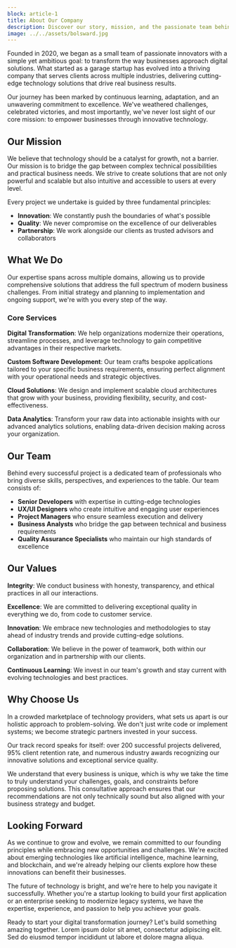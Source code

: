 ```yaml
---
block: article-1
title: About Our Company
description: Discover our story, mission, and the passionate team behind our innovative solutions
image: ../../assets/bolsward.jpg
---
```


Founded in 2020, we began as a small team of passionate innovators with a simple yet ambitious goal: to transform the way businesses approach digital solutions. What started as a garage startup has evolved into a thriving company that serves clients across multiple industries, delivering cutting-edge technology solutions that drive real business results.

Our journey has been marked by continuous learning, adaptation, and an unwavering commitment to excellence. We've weathered challenges, celebrated victories, and most importantly, we've never lost sight of our core mission: to empower businesses through innovative technology.

## Our Mission

We believe that technology should be a catalyst for growth, not a barrier. Our mission is to bridge the gap between complex technical possibilities and practical business needs. We strive to create solutions that are not only powerful and scalable but also intuitive and accessible to users at every level.

Every project we undertake is guided by three fundamental principles:

- **Innovation**: We constantly push the boundaries of what's possible
- **Quality**: We never compromise on the excellence of our deliverables
- **Partnership**: We work alongside our clients as trusted advisors and collaborators

## What We Do

Our expertise spans across multiple domains, allowing us to provide comprehensive solutions that address the full spectrum of modern business challenges. From initial strategy and planning to implementation and ongoing support, we're with you every step of the way.

### Core Services

**Digital Transformation**: We help organizations modernize their operations, streamline processes, and leverage technology to gain competitive advantages in their respective markets.

**Custom Software Development**: Our team crafts bespoke applications tailored to your specific business requirements, ensuring perfect alignment with your operational needs and strategic objectives.

**Cloud Solutions**: We design and implement scalable cloud architectures that grow with your business, providing flexibility, security, and cost-effectiveness.

**Data Analytics**: Transform your raw data into actionable insights with our advanced analytics solutions, enabling data-driven decision making across your organization.

## Our Team

Behind every successful project is a dedicated team of professionals who bring diverse skills, perspectives, and experiences to the table. Our team consists of:

- **Senior Developers** with expertise in cutting-edge technologies
- **UX/UI Designers** who create intuitive and engaging user experiences
- **Project Managers** who ensure seamless execution and delivery
- **Business Analysts** who bridge the gap between technical and business requirements
- **Quality Assurance Specialists** who maintain our high standards of excellence

## Our Values

**Integrity**: We conduct business with honesty, transparency, and ethical practices in all our interactions.

**Excellence**: We are committed to delivering exceptional quality in everything we do, from code to customer service.

**Innovation**: We embrace new technologies and methodologies to stay ahead of industry trends and provide cutting-edge solutions.

**Collaboration**: We believe in the power of teamwork, both within our organization and in partnership with our clients.

**Continuous Learning**: We invest in our team's growth and stay current with evolving technologies and best practices.

## Why Choose Us

In a crowded marketplace of technology providers, what sets us apart is our holistic approach to problem-solving. We don't just write code or implement systems; we become strategic partners invested in your success.

Our track record speaks for itself: over 200 successful projects delivered, 95% client retention rate, and numerous industry awards recognizing our innovative solutions and exceptional service quality.

We understand that every business is unique, which is why we take the time to truly understand your challenges, goals, and constraints before proposing solutions. This consultative approach ensures that our recommendations are not only technically sound but also aligned with your business strategy and budget.

## Looking Forward

As we continue to grow and evolve, we remain committed to our founding principles while embracing new opportunities and challenges. We're excited about emerging technologies like artificial intelligence, machine learning, and blockchain, and we're already helping our clients explore how these innovations can benefit their businesses.

The future of technology is bright, and we're here to help you navigate it successfully. Whether you're a startup looking to build your first application or an enterprise seeking to modernize legacy systems, we have the expertise, experience, and passion to help you achieve your goals.

Ready to start your digital transformation journey? Let's build something amazing together.
Lorem ipsum dolor sit amet, consectetur adipiscing elit. Sed do eiusmod tempor incididunt ut labore et dolore magna aliqua.
